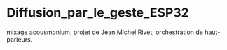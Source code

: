 # Diffusion_par_le_geste_ESP32
mixage acousmonium, projet de Jean Michel Rivet, orchestration de haut-parleurs.

